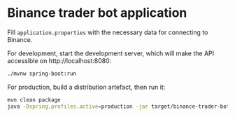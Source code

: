 
# Binance trader bot application

Fill `application.properties` with the necessary data for connecting to Binance.

For development, start the development server, which will make the API accessible on http://localhost:8080:

```bash
./mvnw spring-boot:run
```

For production, build a distribution artefact, then run it:

```bash
mvn clean package
java -Dspring.profiles.active=production -jar target/binance-trader-bot.jar
```